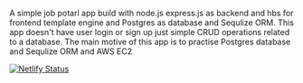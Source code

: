 A simple job potarl app build with node.js express.js as backend and hbs for frontend template engine and Postgres as database and Sequlize ORM. This app doesn't have user login or sign up just simple CRUD operations related to a database. The main motive of this app is to practise Postgres database and Sequlize ORM and AWS EC2

[![Netlify Status](https://api.netlify.com/api/v1/badges/a0cb5a2e-56e3-4820-b77a-a7f4fa6caaa7/deploy-status)](https://app.netlify.com/sites/atanupaulportfolio/deploys)
